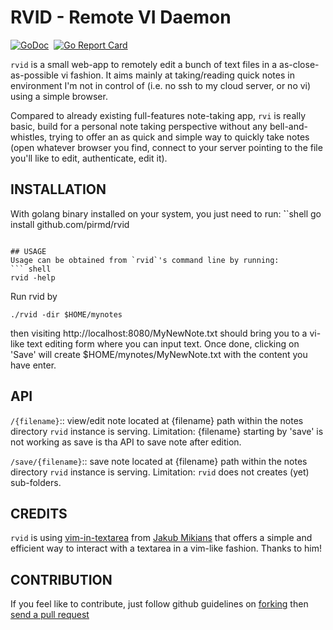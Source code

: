 # RVID - Remote VI Daemon

[![GoDoc](https://godoc.org/github.com/pirmd/rvid?status.svg)](https://godoc.org/github.com/pirmd/rvid)&nbsp; 
[![Go Report Card](https://goreportcard.com/badge/github.com/pirmd/rvi)](https://goreportcard.com/report/github.com/pirmd/rvid)&nbsp;

`rvid` is a small web-app to remotely edit a bunch of text files in a
as-close-as-possible vi fashion. It aims mainly at taking/reading quick notes
in environment I'm not in control of (i.e. no ssh to my cloud server, or no vi)
using a simple browser.

Compared to already existing full-features note-taking app, `rvi` is really
basic, build for a personal note taking perspective without any
bell-and-whistles, trying to offer an as quick and simple way to quickly take
notes (open whatever browser you find, connect to your server pointing to the
file you'll like to edit, authenticate, edit it).

## INSTALLATION
With golang binary installed on your system, you just need to run:
̀``shell
go install github.com/pirmd/rvid
```

## USAGE
Usage can be obtained from `rvid`'s command line by running:
``` shell
rvid -help
```

Run rvid by
``` shell
./rvid -dir $HOME/mynotes
```

then visiting http://localhost:8080/MyNewNote.txt should
bring you to a vi-like text editing form where you can
input text. Once done, clicking on 'Save' will create
$HOME/mynotes/MyNewNote.txt with the content you have enter.

## API
`/{filename}`:: view/edit note located at {filename} path within the notes
directory `rvid` instance is serving.
Limitation: {filename} starting by 'save' is not working as save is tha API to
save note after edition.

`/save/{filename}`:: save note located at {filename} path within the notes
directory `rvid` instance is serving.
Limitation:  `rvid` does not creates (yet) sub-folders.

## CREDITS
`rvid` is using
[vim-in-textarea](https://github.com/jakub-m/vim-in-textarea) from
[Jakub Mikians](https://github.com/jakub-m) that offers a simple
and efficient way to interact with a textarea in a vim-like
fashion. Thanks to him!

## CONTRIBUTION
If you feel like to contribute, just follow github guidelines on
[forking](https://help.github.com/articles/fork-a-repo/) then [send a pull
request](https://help.github.com/articles/creating-a-pull-request/)


[modeline]: # ( vim: set fenc=utf-8 spell spl=en: )
